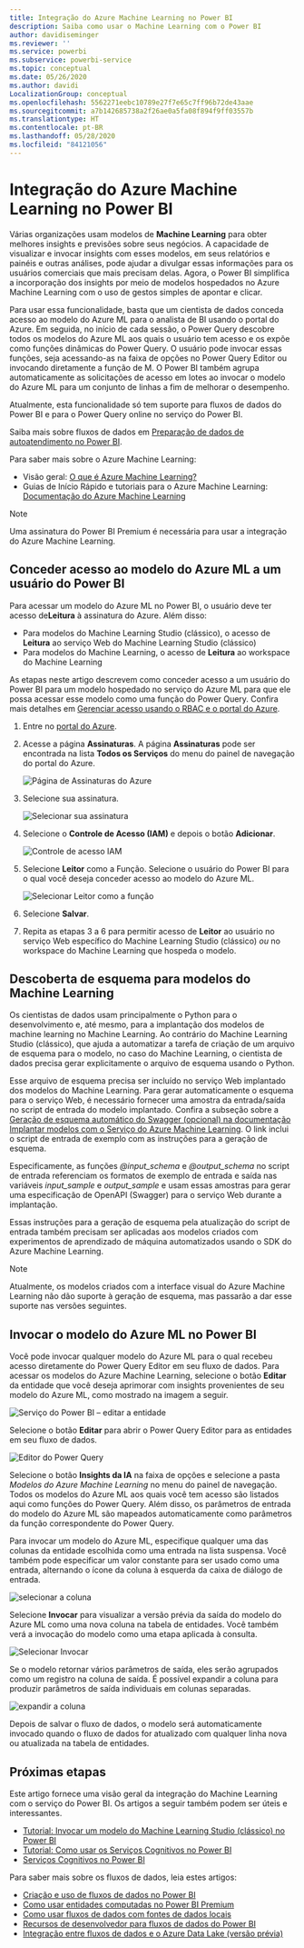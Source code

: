 ```yaml
---
title: Integração do Azure Machine Learning no Power BI
description: Saiba como usar o Machine Learning com o Power BI
author: davidiseminger
ms.reviewer: ''
ms.service: powerbi
ms.subservice: powerbi-service
ms.topic: conceptual
ms.date: 05/26/2020
ms.author: davidi
LocalizationGroup: conceptual
ms.openlocfilehash: 5562271eebc10789e27f7e65c7ff96b72de43aae
ms.sourcegitcommit: a7b142685738a2f26ae0a5fa08f894f9ff03557b
ms.translationtype: HT
ms.contentlocale: pt-BR
ms.lasthandoff: 05/28/2020
ms.locfileid: "84121056"
---
```

# <a name="azure-machine-learning-integration-in-power-bi"></a>Integração do Azure Machine Learning no Power BI

Várias organizações usam modelos de **Machine Learning** para obter melhores insights e previsões sobre seus negócios. A capacidade de visualizar e invocar insights com esses modelos, em seus relatórios e painéis e outras análises, pode ajudar a divulgar essas informações para os usuários comerciais que mais precisam delas.  Agora, o Power BI simplifica a incorporação dos insights por meio de modelos hospedados no Azure Machine Learning com o uso de gestos simples de apontar e clicar.

Para usar essa funcionalidade, basta que um cientista de dados conceda acesso ao modelo do Azure ML para o analista de BI usando o portal do Azure.  Em seguida, no início de cada sessão, o Power Query descobre todos os modelos do Azure ML aos quais o usuário tem acesso e os expõe como funções dinâmicas do Power Query.  O usuário pode invocar essas funções, seja acessando-as na faixa de opções no Power Query Editor ou invocando diretamente a função de M. O Power BI também agrupa automaticamente as solicitações de acesso em lotes ao invocar o modelo do Azure ML para um conjunto de linhas a fim de melhorar o desempenho.

Atualmente, esta funcionalidade só tem suporte para fluxos de dados do Power BI e para o Power Query online no serviço do Power BI.

Saiba mais sobre fluxos de dados em [Preparação de dados de autoatendimento no Power BI](service-dataflows-overview.md).

Para saber mais sobre o Azure Machine Learning:

- Visão geral:  [O que é Azure Machine Learning?](https://docs.microsoft.com/azure/machine-learning/service/overview-what-is-azure-ml)
- Guias de Início Rápido e tutoriais para o Azure Machine Learning:  [Documentação do Azure Machine Learning](https://docs.microsoft.com/azure/machine-learning/)

> [!NOTE]
> Uma assinatura do Power BI Premium é necessária para usar a integração do Azure Machine Learning.

## <a name="granting-access-to-the-azure-ml-model-to-a-power-bi-user"></a>Conceder acesso ao modelo do Azure ML a um usuário do Power BI

Para acessar um modelo do Azure ML no Power BI, o usuário deve ter acesso de**Leitura** à assinatura do Azure.  Além disso:

- Para modelos do Machine Learning Studio (clássico), o acesso de **Leitura** ao serviço Web do Machine Learning Studio (clássico)
- Para modelos do Machine Learning, o acesso de **Leitura** ao workspace do Machine Learning

As etapas neste artigo descrevem como conceder acesso a um usuário do Power BI para um modelo hospedado no serviço do Azure ML para que ele possa acessar esse modelo como uma função do Power Query.  Confira mais detalhes em [Gerenciar acesso usando o RBAC e o portal do Azure](https://docs.microsoft.com/azure/role-based-access-control/role-assignments-portal).

1. Entre no [portal do Azure](https://portal.azure.com).

2. Acesse a página **Assinaturas**. A página **Assinaturas** pode ser encontrada na lista **Todos os Serviços** do menu do painel de navegação do portal do Azure.

    ![Página de Assinaturas do Azure](media/service-machine-learning-integration/machine-learning-integration_01.png)

3. Selecione sua assinatura.

    ![Selecionar sua assinatura](media/service-machine-learning-integration/machine-learning-integration_02.png)

4. Selecione o **Controle de Acesso (IAM)** e depois o botão **Adicionar**.

    ![Controle de acesso IAM](media/service-machine-learning-integration/machine-learning-integration_03.png)

5. Selecione **Leitor** como a Função. Selecione o usuário do Power BI para o qual você deseja conceder acesso ao modelo do Azure ML.

    ![Selecionar Leitor como a função](media/service-machine-learning-integration/machine-learning-integration_04.png)

6. Selecione **Salvar**.

7. Repita as etapas 3 a 6 para permitir acesso de **Leitor** ao usuário no serviço Web específico do Machine Learning Studio (clássico) *ou* no workspace do Machine Learning que hospeda o modelo.


## <a name="schema-discovery-for-machine-learning-models"></a>Descoberta de esquema para modelos do Machine Learning

Os cientistas de dados usam principalmente o Python para o desenvolvimento e, até mesmo, para a implantação dos modelos de machine learning no Machine Learning.  Ao contrário do Machine Learning Studio (clássico), que ajuda a automatizar a tarefa de criação de um arquivo de esquema para o modelo, no caso do Machine Learning, o cientista de dados precisa gerar explicitamente o arquivo de esquema usando o Python.

Esse arquivo de esquema precisa ser incluído no serviço Web implantado dos modelos do Machine Learning. Para gerar automaticamente o esquema para o serviço Web, é necessário fornecer uma amostra da entrada/saída no script de entrada do modelo implantado. Confira a subseção sobre a [Geração de esquema automático do Swagger (opcional) na documentação Implantar modelos com o Serviço do Azure Machine Learning](https://docs.microsoft.com/azure/machine-learning/how-to-deploy-and-where#optional-define-model-web-service-schema). O link inclui o script de entrada de exemplo com as instruções para a geração de esquema. 

Especificamente, as funções *\@input_schema* e *\@output_schema* no script de entrada referenciam os formatos de exemplo de entrada e saída nas variáveis *input_sample* e *output_sample* e usam essas amostras para gerar uma especificação de OpenAPI (Swagger) para o serviço Web durante a implantação.

Essas instruções para a geração de esquema pela atualização do script de entrada também precisam ser aplicadas aos modelos criados com experimentos de aprendizado de máquina automatizados usando o SDK do Azure Machine Learning.

> [!NOTE]
> Atualmente, os modelos criados com a interface visual do Azure Machine Learning não dão suporte à geração de esquema, mas passarão a dar esse suporte nas versões seguintes. 

## <a name="invoking-the-azure-ml-model-in-power-bi"></a>Invocar o modelo do Azure ML no Power BI

Você pode invocar qualquer modelo do Azure ML para o qual recebeu acesso diretamente do Power Query Editor em seu fluxo de dados. Para acessar os modelos do Azure Machine Learning, selecione o botão **Editar** da entidade que você deseja aprimorar com insights provenientes de seu modelo do Azure ML, como mostrado na imagem a seguir.

![Serviço do Power BI – editar a entidade](media/service-machine-learning-integration/machine-learning-integration_05.png)

Selecione o botão **Editar** para abrir o Power Query Editor para as entidades em seu fluxo de dados.

![Editor do Power Query](media/service-machine-learning-integration/machine-learning-integration_06.png)

Selecione o botão **Insights da IA** na faixa de opções e selecione a pasta _Modelos do Azure Machine Learning_ no menu do painel de navegação. Todos os modelos do Azure ML aos quais você tem acesso são listados aqui como funções do Power Query. Além disso, os parâmetros de entrada do modelo do Azure ML são mapeados automaticamente como parâmetros da função correspondente do Power Query.

Para invocar um modelo do Azure ML, especifique qualquer uma das colunas da entidade escolhida como uma entrada na lista suspensa. Você também pode especificar um valor constante para ser usado como uma entrada, alternando o ícone da coluna à esquerda da caixa de diálogo de entrada.

![selecionar a coluna](media/service-machine-learning-integration/machine-learning-integration_07.png)

Selecione **Invocar** para visualizar a versão prévia da saída do modelo do Azure ML como uma nova coluna na tabela de entidades. Você também verá a invocação do modelo como uma etapa aplicada à consulta.

![Selecionar Invocar](media/service-machine-learning-integration/machine-learning-integration_08.png)

Se o modelo retornar vários parâmetros de saída, eles serão agrupados como um registro na coluna de saída. É possível expandir a coluna para produzir parâmetros de saída individuais em colunas separadas.

![expandir a coluna](media/service-machine-learning-integration/machine-learning-integration_09.png)

Depois de salvar o fluxo de dados, o modelo será automaticamente invocado quando o fluxo de dados for atualizado com qualquer linha nova ou atualizada na tabela de entidades.

## <a name="next-steps"></a>Próximas etapas

Este artigo fornece uma visão geral da integração do Machine Learning com o serviço do Power BI. Os artigos a seguir também podem ser úteis e interessantes. 

* [Tutorial: Invocar um modelo do Machine Learning Studio (clássico) no Power BI](../connect-data/service-tutorial-invoke-machine-learning-model.md)
* [Tutorial: Como usar os Serviços Cognitivos no Power BI](../connect-data/service-tutorial-use-cognitive-services.md)
* [Serviços Cognitivos no Power BI](service-cognitive-services.md)

Para saber mais sobre os fluxos de dados, leia estes artigos:
* [Criação e uso de fluxos de dados no Power BI](service-dataflows-create-use.md)
* [Como usar entidades computadas no Power BI Premium](service-dataflows-computed-entities-premium.md)
* [Como usar fluxos de dados com fontes de dados locais](service-dataflows-on-premises-gateways.md)
* [Recursos de desenvolvedor para fluxos de dados do Power BI](service-dataflows-developer-resources.md)
* [Integração entre fluxos de dados e o Azure Data Lake (versão prévia)](service-dataflows-azure-data-lake-integration.md)
